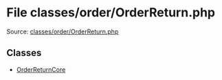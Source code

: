 File classes/order/OrderReturn.php
=========

Source: [classes/order/OrderReturn.php](https://github.com/PrestaShop/PrestaShop/blob/1.6.1.3/classes/order/OrderReturn.php)


Classes
-------

* [OrderReturnCore](class.OrderReturnCore.md)

